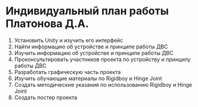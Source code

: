 # Индивидуальный план работы Платонова Д.А.
1. Установить Unity и изучить его интерфейс
2. Найти информацию об устройстве и принципе работы ДВС
3. Изучить информацию об устройстве и принципе работы ДВС
4. Проконсультировать участников проекта по устройству и принципу работы ДВС
5. Разработать графическую часть проекта
6. Изучить обучающие материалы по Rigidboy и Hinge Joint
7. Создать методические указания по использованию Rigidboy и Hinge Joint
8. Создать постер проекта

